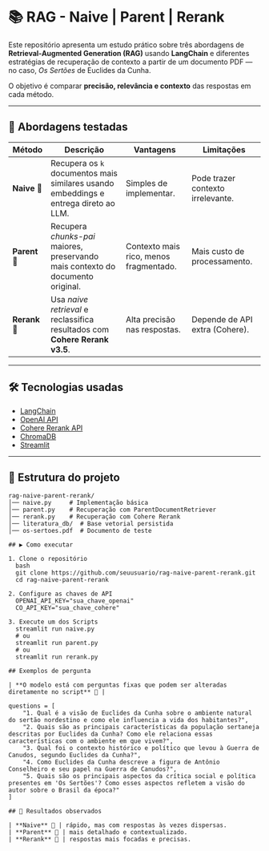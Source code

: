 # 📚 RAG - Naive | Parent | Rerank

Este repositório apresenta um estudo prático sobre três abordagens de **Retrieval-Augmented Generation (RAG)** usando **LangChain** e diferentes estratégias de recuperação de contexto a partir de um documento PDF — no caso, *Os Sertões* de Euclides da Cunha.

O objetivo é comparar **precisão, relevância e contexto** das respostas em cada método.

---

## 🚀 Abordagens testadas

| Método   | Descrição | Vantagens | Limitações |
|----------|-----------|-----------|------------|
| **Naive** 🥇 | Recupera os `k` documentos mais similares usando embeddings e entrega direto ao LLM. | Simples de implementar. | Pode trazer contexto irrelevante. |
| **Parent** 🧩 | Recupera *chunks-pai* maiores, preservando mais contexto do documento original. | Contexto mais rico, menos fragmentado. | Mais custo de processamento. |
| **Rerank** 🎯 | Usa *naive retrieval* e reclassifica resultados com **Cohere Rerank v3.5**. | Alta precisão nas respostas. | Depende de API extra (Cohere). |

---

## 🛠️ Tecnologias usadas

- [LangChain](https://www.langchain.com/)
- [OpenAI API](https://platform.openai.com/)
- [Cohere Rerank API](https://cohere.com/)
- [ChromaDB](https://www.trychroma.com/)
- [Streamlit](https://streamlit.io/)

---

## 📂 Estrutura do projeto

```plaintext
rag-naive-parent-rerank/
│── naive.py     # Implementação básica
│── parent.py    # Recuperação com ParentDocumentRetriever
│── rerank.py    # Recuperação com Cohere Rerank
│── literatura_db/  # Base vetorial persistida
│── os-sertoes.pdf  # Documento de teste

## ▶️ Como executar

1. Clone o repositório
  bash
  git clone https://github.com/seuusuario/rag-naive-parent-rerank.git
  cd rag-naive-parent-rerank

2. Configure as chaves de API
  OPENAI_API_KEY="sua_chave_openai"
  CO_API_KEY="sua_chave_cohere"

3. Execute um dos Scripts
  streamlit run naive.py
  # ou
  streamlit run parent.py
  # ou
  streamlit run rerank.py

## Exemplos de pergunta

| **O modelo está com perguntas fixas que podem ser alteradas diretamente no script** 🥇 |

questions = [
    "1. Qual é a visão de Euclides da Cunha sobre o ambiente natural do sertão nordestino e como ele influencia a vida dos habitantes?",
    "2. Quais são as principais características da população sertaneja descritas por Euclides da Cunha? Como ele relaciona essas características com o ambiente em que vivem?",
    "3. Qual foi o contexto histórico e político que levou à Guerra de Canudos, segundo Euclides da Cunha?",
    "4. Como Euclides da Cunha descreve a figura de Antônio Conselheiro e seu papel na Guerra de Canudos?",
    "5. Quais são os principais aspectos da crítica social e política presentes em 'Os Sertões'? Como esses aspectos refletem a visão do autor sobre o Brasil da época?"
]

## 📌 Resultados observados

| **Naive** 🥇 | rápido, mas com respostas às vezes dispersas.
| **Parent** 🧩 | mais detalhado e contextualizado.
| **Rerank** 🎯 | respostas mais focadas e precisas.





